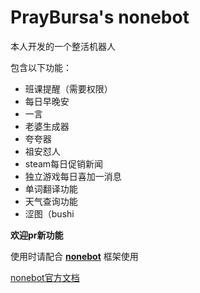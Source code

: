 # PrayBursa's nonebot

本人开发的一个整活机器人

包含以下功能：

- 班课提醒（需要权限）
- 每日早晚安
- 一言
- 老婆生成器
- 夸夸器
- 祖安怼人
- steam每日促销新闻
- 独立游戏每日喜加一消息
- 单词翻译功能
- 天气查询功能
- 涩图（bushi
    
    
**欢迎pr新功能**
    

使用时请配合 **[nonebot](https://github.com/nonebot/nonebot)** 框架使用

[nonebot官方文档](https://nonebot.netlify.com/)


